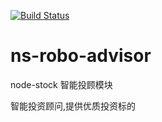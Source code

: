 [![Build Status](https://travis-ci.org/node-stock/ns-robo-advisor.svg?branch=master)](https://www.travis-ci.org/node-stock/ns-robo-advisor)

# ns-robo-advisor
node-stock 智能投顾模块

智能投资顾问,提供优质投资标的